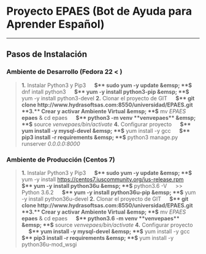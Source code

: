 Proyecto EPAES (Bot de Ayuda para Aprender Español)
================

----

Pasos de Instalación
-------------
### Ambiente de Desarrollo (Fedora 22 < )
> **1.** Instalar Python3 y Pip3
> &emsp;  **$** sudo yum -y update
> &emsp;  **$** dnf intall python3
> &emsp;  **$** yum -y install python3-pip
> &emsp;  **$** yum -y install python3-devel
> **2.** Clonar el proyecto de GIT
> &emsp;  **$** git clone http://www.hydrasoftsas.com:8550/universidad/EPAES.git
> **3.** Crear y activar Ambiente Virtual
> &emsp;  **$** mv *EPAES* **epaes** & cd epaes
> &emsp;  **$** python3 -m venv **venvepaes**
> &emsp;  **$** source *venvepaes/bin/activate*
> **4.** Configurar proyecto
> &emsp;  **$** yum install -y mysql-devel
> &emsp;  **$** yum install -y gcc
> &emsp;  **$** pip3 install -r requirements
> &emsp;  **$** python3 manage.py runserver *0.0.0.0:8000*

### Ambiente de Producción (Centos 7)
> **1.** Instalar Python3 y Pip3
> &emsp;  **$** sudo yum -y update
> &emsp;  **$** yum -y install https://centos7.iuscommunity.org/ius-release.rpm
> &emsp;  **$** yum -y install python36u
> &emsp;  **$** python3.6 -V
> &emsp;  >> Python 3.6.2
> &emsp;  **$** yum -y install python36u-pip
> &emsp;  **$** yum -y install python36u-devel
> **2.** Clonar el proyecto de GIT
> &emsp;  **$** git clone http://www.hydrasoftsas.com:8550/universidad/EPAES.git
> **3.** Crear y activar Ambiente Virtual
> &emsp;  **$** mv *EPAES* **epaes** & cd epaes
> &emsp;  **$** python3.6 -m venv **venvepaes**
> &emsp;  **$** source *venvepaes/bin/activate*
> **4.** Configurar proyecto
> &emsp;  **$** yum install -y mysql-devel
> &emsp;  **$** yum install -y gcc
> &emsp;  **$** pip3 install -r requirements
> &emsp;  **$** yum install -y python36u-mod_wsgi
>

